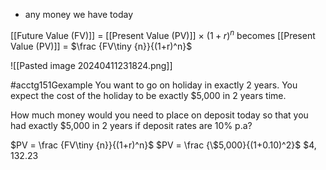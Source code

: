 - any money we have today

[[Future Value (FV)]] = [[Present Value (PV)]] $\times\ (1+r)^n$
becomes
[[Present Value (PV)]] = $\frac {FV\tiny {n}}{(1+r)^n}$

![[Pasted image 20240411231824.png]]

#acctg151Gexample You want to go on holiday in exactly 2 years. You expect the cost of the holiday to be exactly $5,000 in 2 years time. 

How much money would you need to place on deposit today so that you had exactly $5,000 in 2 years if deposit rates are 10% p.a?

$PV = \frac {FV\tiny {n}}{(1+r)^n}$
$PV = \frac {\$5,000}{(1+0.10)^2}$
$\$4,132.23$